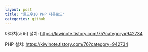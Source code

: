 ```yaml
---
layout: post
title: "윈도우10 PHP 다운로드"
categories: github
---
```

아파치(서버) 설치: https://kiwinote.tistory.com/75?category=942734


PHP 설치: https://kiwinote.tistory.com/76?category=942734